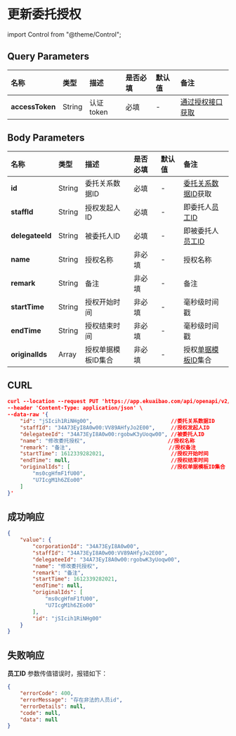 # 更新委托授权

import Control from "@theme/Control";

<Control
method="PUT"
url="/api/openapi/v2/organization/delegate/approve"
/>

## Query Parameters

| 名称 | 类型 | 描述 | 是否必填 | 默认值 | 备注 |
| :--- | :--- | :--- | :--- |:--- | :--- |
| **accessToken** | String | 认证token | 必填 | - | [通过授权接口获取](/docs/open-api/getting-started/auth) |

## Body Parameters

| 名称 | 类型 | 描述 | 是否必填 | 默认值 | 备注 |
| :--- | :--- | :--- | :--- |:--- | :--- |
| **id**          | String  | 委托关系数据ID     | 必填   | - | [委托关系数据ID](/docs/open-api/delegate/get-delegate-byStaffId)获取 |
| **staffId**     | String  | 授权发起人ID	   | 必填  | - | 即委托人[员工ID](/docs/open-api/corporation/get-staff-ids) |
| **delegateeId** | String  | 被委托人ID	       | 必填  | - | 即被委托人[员工ID](/docs/open-api/corporation/get-staff-ids) |
| **name**        | String  | 授权名称	       | 非必填 | - | 授权名称 |
| **remark**      | String  | 备注	           | 非必填 | - | 备注 |
| **startTime**   | String  | 授权开始时间	   | 非必填 | - | 毫秒级时间戳 |
| **endTime**     | String  | 授权结束时间	   | 非必填 | - | 毫秒级时间戳 |
| **originalIds** | Array   | 授权单据模板ID集合  | 非必填 | - | 授权[单据模板ID](/docs/open-api/forms/get-specifications-latest)集合 |
## CURL
```json
curl --location --request PUT 'https://app.ekuaibao.com/api/openapi/v2/organization/delegate/approve?accessToken=MwAcih69ycDo00' \
--header 'Content-Type: application/json' \
--data-raw '{
    "id": "jSIcih1RiNHg00",                         //委托关系数据ID    
    "staffId": "34A73EyI8A0w00:VV89AHfyJo2E00",     //授权发起人ID
    "delegateeId": "34A73EyI8A0w00:rgobwK3yUoqw00", //被委托人ID
    "name": "修改委托授权",                          //授权名称
    "remark": "备注",                               //授权备注
    "startTime": 1612339282021,                     //授权开始时间
    "endTime": null,                                //授权结束时间
    "originalIds": [                                //授权单据模板ID集合
        "ms0cgHfmF1fU00",
        "U7IcgM1h6ZEo00"
    ]
}'
```

## 成功响应
```json
{
    "value": {
        "corporationId": "34A73EyI8A0w00",
        "staffId": "34A73EyI8A0w00:VV89AHfyJo2E00",
        "delegateeId": "34A73EyI8A0w00:rgobwK3yUoqw00",
        "name": "修改委托授权",
        "remark": "备注",
        "startTime": 1612339282021,
        "endTime": null,
        "originalIds": [
            "ms0cgHfmF1fU00",
            "U7IcgM1h6ZEo00"
        ],
        "id": "jSIcih1RiNHg00"
    }
}
```

## 失败响应
**员工ID** 参数传值错误时，报错如下： 
```json
{
    "errorCode": 400,
    "errorMessage": "存在非法的人员id", 
    "errorDetails": null,
    "code": null,
    "data": null
}
```